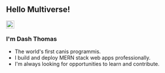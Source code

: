 ## Hello Multiverse! </h2>
<a href="https://github.com/dashTheDachshund">
  <img align="left" alt="Dash's Github" width="22px" src="https://cdn.jsdelivr.net/npm/simple-icons@v3/icons/github.svg" />
</a>
<br />

### I'm Dash Thomas
- The world's first canis programmis. 
- I build and deploy MERN stack web apps professionally.
- I'm always looking for opportunities to learn and contribute.

